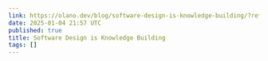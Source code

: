 ```yaml
---
link: https://olano.dev/blog/software-design-is-knowledge-building/?ref=labnotes.org
date: 2025-01-04 21:57 UTC
published: true
title: Software Design is Knowledge Building
tags: []
---
```




